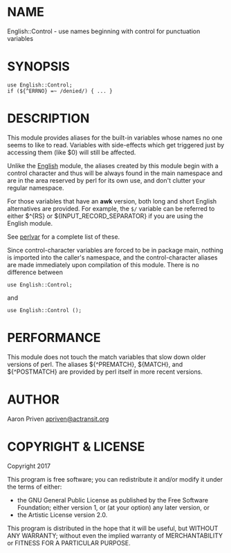 # NAME

English::Control - use names beginning with control for punctuation variables

# SYNOPSIS

    use English::Control;
    if (${^ERRNO} =~ /denied/) { ... }

# DESCRIPTION

This module provides aliases for the built-in variables whose
names no one seems to like to read.  Variables with side-effects
which get triggered just by accessing them (like $0) will still 
be affected.

Unlike the [English](https://metacpan.org/pod/English) module, the aliases created by this
module begin with a control character and thus will be always 
found in the main namespace and are in the area reserved by perl
for its own use, and don't clutter your regular namespace.

For those variables that have an **awk** version, both long
and short English alternatives are provided.  For example, 
the `$/` variable can be referred to either $^{RS} or 
${INPUT\_RECORD\_SEPARATOR} if you are using the English module.

See [perlvar](https://metacpan.org/pod/perlvar) for a complete list of these.

Since control-character variables are forced to be in package main, nothing
is imported into the caller's namespace, and the control-character aliases 
are made immediately upon compilation of this module. 
There is no difference between

    use English::Control;

and

    use English::Control ();

# PERFORMANCE

This module does not touch the match variables that slow down older
versions of perl.  The aliases ${^PREMATCH}, ${MATCH}, and ${^POSTMATCH} 
are provided by perl itself in more recent versions.

# AUTHOR

Aaron Priven <apriven@actransit.org>

# COPYRIGHT & LICENSE

Copyright 2017

This program is free software; you can redistribute it and/or modify it
under the terms of either:

- the GNU General Public License as published by the Free
Software Foundation; either version 1, or (at your option) any
later version, or
- the Artistic License version 2.0.

This program is distributed in the hope that it will be useful, but
WITHOUT  ANY WARRANTY; without even the implied warranty of
MERCHANTABILITY or  FITNESS FOR A PARTICULAR PURPOSE.

